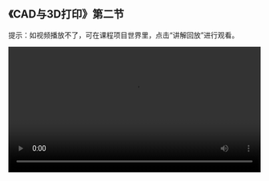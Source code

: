 ## 《CAD与3D打印》第二节
 
提示：如视频播放不了，可在课程项目世界里，点击“讲解回放”进行观看。
 
<video width="100%" controls controlslist="nodownload nofullscreen noremoteplayback" disablePictureInPicture>
  <source src="https://api.keepwork.com/ts-storage/siteFiles/22339/raw#CAD与3d打印L2.webm" type="video/webm" />
  <source src="https://api.keepwork.com/ts-storage/siteFiles/22338/raw#CAD与3d打印L2.mp4" type="video/mp4" />
   
  你的浏览器不支持播放
</video>
<style>
video::-webkit-media-controls-fullscreen-button { display: none; } 
</style>

## 字幕


上一节课中，我们制作了一个灯笼模型
接下来的两节课，我们对灯笼模型进行优化改造
将灯笼模型变成一个小鹿矿车
这一小节，我们先来添加小鹿的其中两条腿


### 步骤一

打开场景中的CAD方块，名字和注释已经取好了
然后，将【创建】指令拖过来，创建一个对象
修改一下对象名
将【柱体】指令拖过来，作为其中的一条腿
调整一下柱体指令的参数到合适
这里，我们将它的半径调整为0.15，高度调整为0.5
点击运行，可以看到柱体现在在正中间位置
接着，我们使用【移动】指令调整一下位置
红色轴代表的是X轴方向，我们让柱体往红色轴正方向移动一段距离
调整一下X轴参数为0.57
点击运行，看到柱体往外移动了一段距离
太靠近中间了，我们让柱体再往前移动一点
想要让柱体往前移动，我们需要修改Z轴参数，也就是绿色轴
调整一下Z轴参数为0.5
点击运行，可以看到柱体往前移动了
位置调整好后，我们再来添加另一条腿
复制上面两条指令
这两条腿大小是一样的，我们只需要修改一下它的位置就可以了
调整一下X轴参数为负0.57
点击运行，可以看到生成了两条腿
到这里，两条腿就生成好啦


### 步骤二

上一小节，我们给小鹿矿车添加了两条腿
这一小节，我们学习一条新的指令—【镜像】指令
【镜像】指令是一条用于复制图形的指令
使用它，我们可以快速生成另外两条腿
将【镜像】指令拖过来，它一共有两个参数
前面的参数为参照面，以参照面为基础，在它的另一边复制出一模一样的图形
就类似于我们照镜子一样
点击这个参数可以切换对应的平面，我们运行一下试试看
调整为xz平面，点击运行，发现这不是我们想要的效果
再来调整为yz平面，点击运行
调整为xy平面，点击运行，发现这是我们要的效果
后面的参数是中心点的位置，指以这个点为对称点
没有特殊需要的话我们一般使用默认的原点即可
到这里，关于【镜像】指令如何使用你学会了吗？


### 步骤三

上一小节，我们使用【镜像】指令添加好了另外两条腿
我们再来添加一对钩子和钩子环，这样就可以将矿车连起来了
这一小节，我们先来给矿车添加一个钩子环
跟前面一样，我们先来创建对象
然后，将【长方体】指令拖过来
修改一下它的参数
我们将X轴参数调整为0.5，代表它的宽度
Y轴参数调整为0.1，代表它的高度
Z轴参数为0.5，代表它的长度
调整好后，点击运行，图形出现在下方
我们将【移动】指令拖过来
调整Y轴参数为0.5，Z轴参数为1，将图形往外移动一定距离
点击运行，可以看到生成了一个长方体
最后，我们再用一个正方体它的中间挖空
将【正方体】指令拖过来，布尔运算符号修改为减号，修改参数为0.4
点击运行，可以看到中间被挖空了
到这里，一个钩子环就成功添加好了


### 步骤四

上一小节，我们给矿车添加了一个钩子环
有了钩子环，还缺少一个钩子跟它配套使用呢
这一小节，我们就来给矿车添加一个钩子
打开场景中的CAD方块，注释和对象已经给我们创建好了
我们使用两个长方体组合来完成钩子的搭建
将【长方体】指令拖过来，修改一下它的参数
修改好后，将【移动】指令拖过来
修改参数，让图形移动到合适位置
点击运行，一个钩子的钩就做好啦
我们再来制作钩子的连接部分
将【长方体】指令拖过来，修改一下参数
同样的，添加【移动】指令，调整位置
点击运行，发现长方体是竖着的
这里，我们要让长方体横着连接，所以我们将高度变小一点
将Z轴的参数变大一些
调整好后，点击运行，我们再来看看效果
这样，钩子的效果就成功实现了
钩子和钩子环都有了，我们就可以将矿车拼接在一起，形成一条小火车啦
如果使用3D打印技术打印出来，我们可以把这个当做笔筒来使用哦
下一节课，我们会给小鹿矿车添加上脖子、头等等




